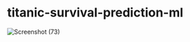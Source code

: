 # titanic-survival-prediction-ml
![Screenshot (73)](https://github.com/user-attachments/assets/e693f8f5-2567-4da6-9e0c-0e605aa748d0)
